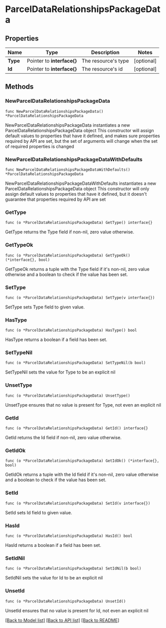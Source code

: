 # ParcelDataRelationshipsPackageData

## Properties

Name | Type | Description | Notes
------------ | ------------- | ------------- | -------------
**Type** | Pointer to **interface{}** | The resource&#39;s type | [optional] 
**Id** | Pointer to **interface{}** | The resource&#39;s id | [optional] 

## Methods

### NewParcelDataRelationshipsPackageData

`func NewParcelDataRelationshipsPackageData() *ParcelDataRelationshipsPackageData`

NewParcelDataRelationshipsPackageData instantiates a new ParcelDataRelationshipsPackageData object
This constructor will assign default values to properties that have it defined,
and makes sure properties required by API are set, but the set of arguments
will change when the set of required properties is changed

### NewParcelDataRelationshipsPackageDataWithDefaults

`func NewParcelDataRelationshipsPackageDataWithDefaults() *ParcelDataRelationshipsPackageData`

NewParcelDataRelationshipsPackageDataWithDefaults instantiates a new ParcelDataRelationshipsPackageData object
This constructor will only assign default values to properties that have it defined,
but it doesn't guarantee that properties required by API are set

### GetType

`func (o *ParcelDataRelationshipsPackageData) GetType() interface{}`

GetType returns the Type field if non-nil, zero value otherwise.

### GetTypeOk

`func (o *ParcelDataRelationshipsPackageData) GetTypeOk() (*interface{}, bool)`

GetTypeOk returns a tuple with the Type field if it's non-nil, zero value otherwise
and a boolean to check if the value has been set.

### SetType

`func (o *ParcelDataRelationshipsPackageData) SetType(v interface{})`

SetType sets Type field to given value.

### HasType

`func (o *ParcelDataRelationshipsPackageData) HasType() bool`

HasType returns a boolean if a field has been set.

### SetTypeNil

`func (o *ParcelDataRelationshipsPackageData) SetTypeNil(b bool)`

 SetTypeNil sets the value for Type to be an explicit nil

### UnsetType
`func (o *ParcelDataRelationshipsPackageData) UnsetType()`

UnsetType ensures that no value is present for Type, not even an explicit nil
### GetId

`func (o *ParcelDataRelationshipsPackageData) GetId() interface{}`

GetId returns the Id field if non-nil, zero value otherwise.

### GetIdOk

`func (o *ParcelDataRelationshipsPackageData) GetIdOk() (*interface{}, bool)`

GetIdOk returns a tuple with the Id field if it's non-nil, zero value otherwise
and a boolean to check if the value has been set.

### SetId

`func (o *ParcelDataRelationshipsPackageData) SetId(v interface{})`

SetId sets Id field to given value.

### HasId

`func (o *ParcelDataRelationshipsPackageData) HasId() bool`

HasId returns a boolean if a field has been set.

### SetIdNil

`func (o *ParcelDataRelationshipsPackageData) SetIdNil(b bool)`

 SetIdNil sets the value for Id to be an explicit nil

### UnsetId
`func (o *ParcelDataRelationshipsPackageData) UnsetId()`

UnsetId ensures that no value is present for Id, not even an explicit nil

[[Back to Model list]](../README.md#documentation-for-models) [[Back to API list]](../README.md#documentation-for-api-endpoints) [[Back to README]](../README.md)



